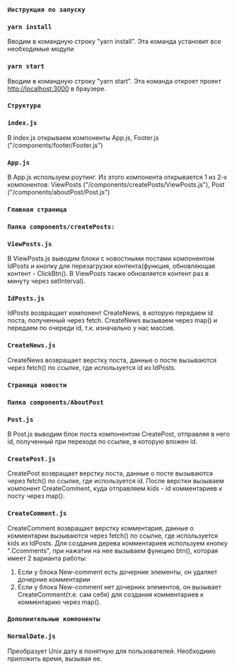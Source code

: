 ### `Инструкция по запуску`
### `yarn install`

Вводим в командную строку "yarn install". Эта команда установит все необходимые модули

### `yarn start`

Вводим в командную строку "yarn start". Эта команда откроет проект [http://localhost:3000](http://localhost:3000) в браузере.

### `Структура`
### `index.js`

В index.js открываем компоненты App.js, Footer.js ("/components/footer/Footer.js")

### `App.js`

В App.js используем роутинг. Из этого компонента открывается 1 из 2-х компонентов: ViewPosts ("/components/createPosts/ViewPosts.js"), Post ("/components/aboutPost/Post.js")


### `Главная страница`
### `Папка components/createPosts:`
### `ViewPosts.js`

В ViewPosts.js выводим блоки с новостными постами компонентом IdPosts и кнопку для перезагрузки контента(функция, обновляющая контент - ClickBtn(). В ViewPosts также обновляется контент раз в минуту через setInterval). 

### `IdPosts.js`

IdPosts возвращает компонент CreateNews, в которую передаем id поста, полученный через fetch. CreateNews вызываем через map() и передаем по очереди id, т.к. изначально у нас массив.

### `CreateNews.js`

CreateNews возвращает верстку поста, данные о посте вызываются через fetch() по ссылке, где используется id из IdPosts. 

### `Страница новости`
### `Папка components/AboutPost`
### `Post.js`

В Post.js выводим блок поста компонентом CreatePost, отправляя в него id, полученный при переходе по ссылке, в которую вложен id. 

### `CreatePost.js`

CreatePost возвращает верстку поста, данные о посте вызываются через fetch() по ссылке, где используется id. После верстки вызываем компонент CreateComment, куда отправляем kids - id комментариев к посту через map().

### `CreateComment.js`

CreateComment возвращает верстку комментария, данные о комментарии вызываются через fetch() по ссылке, где используется kids из IdPosts. Для создания дерева комментариев используем кнопку ".Ccomments", при нажатии на нее вызываем функцию btn(), которая имеет 2 варианта работы: 
1) Если у блока New-comment есть дочерние элементы, он удаляет дочерние комментарии
2) Если у блока New-comment нет дочерних элементов, он вызывает CreateComment(т.е. сам себя) для создания комментариев к комментарию через map().

### `Дополнительные компоненты`
### `NormalDate.js`

Преобразует Unix дату в понятную для пользователей. Необходимо приложить время, вызывая ее.

